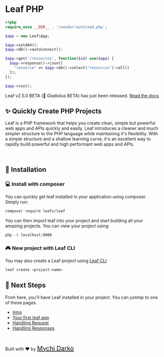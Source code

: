 # Leaf PHP

```php
<?php
require_once __DIR__ . '/vendor/autoload.php';

$app = new Leaf\App;

$app->set404();
$app->db()->autoConnect();

$app->get('/resources', function($id) use($app) {
  $app->response()->json([
    "resource" => $app->db()->select("resources")->all()
  ]);
});

$app->run();
```

<p class="alert -info">
  Leaf v2.5.0 BETA (💠 Gladiolus BETA) has just been released.
  <a href="/#/leaf/v/2.5.0-beta/">Read the docs</a>
</p>

## ✨ Quickly Create PHP Projects

Leaf is a PHP framework that helps you create clean, simple but powerful web apps and APIs quickly and easily. Leaf introduces a cleaner and much simpler structure to the PHP language while maintaining it's flexibility. With a simple structure and a shallow learning curve, it's an excellent way to rapidly build powerful and high performant web apps and APIs.

<br>

## 📂 Installation

### 💻 Install with composer

You can quickly get leaf installed in your application using composer. Simply run:

```bash
composer require leafs/leaf
```

You can then import leaf into your project and start building all your amazing projects. You can view your project using:

```bash
php -S localhost:8080
```

### 🎮 New project with Leaf CLI

You may also create a Leaf project using [Leaf CLI](/cli/)

```bash
leaf create <project-name>
```

## 🐾 Next Steps

From here, you'll have Leaf installed in your project. You can jummp to one of these pages.

- [Intro](leaf/v/2.4.4/)
- [Your first leaf app](leaf/v/2.4.4/intro/first)
- [Handling Request](leaf/v/2.4.4/http/request)
- [Handling Responses](leaf/v/2.4.4/http/response)

<br>

Built with ❤ by <a href="https://mychi.netlify.app" style="font-size: 20px; color: #111;" target="_blank">Mychi Darko</a>
